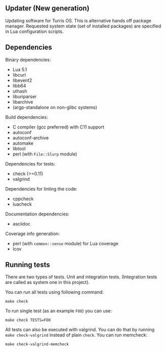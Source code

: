 Updater (New generation)
------------------------
Updating software for Turris OS. This is alternative hands off package manager.
Requested system state (set of installed packages) are specified in Lua
configuration scripts.

Dependencies
------------
Binary dependencies:
* Lua 5.1
* libcurl
* libevent2
* libb64
* uthash
* liburiparser
* libarchive
* (argp-standalone on non-glibc systems)

Build dependencies:
* C compiler (gcc preferred) with C11 support
* autoconf
* autoconf-archive
* automake
* libtool
* perl (with `File::Slurp` module)

Dependencies for tests:
* check (>=0.11)
* valgrind

Dependencies for linting the code:
* cppcheck
* luacheck

Documentation dependencies:
* asciidoc

Coverage info generation:
* perl (with `common::sense` module) for Lua coverage
* lcov

Running tests
-------------
There are two types of tests. Unit and integration tests. (Integration tests are
called as system one in this project).

You can run all tests using following command:
```
make check
```

To run single test (as an example `FOO`) you can use:
```
make check TESTS=FOO
```

All tests can also be executed with valgrind. You can do that by running `make
check-valgrind` instead of plain `check`. You can run memcheck:
```
make check-valgrind-memcheck
```
